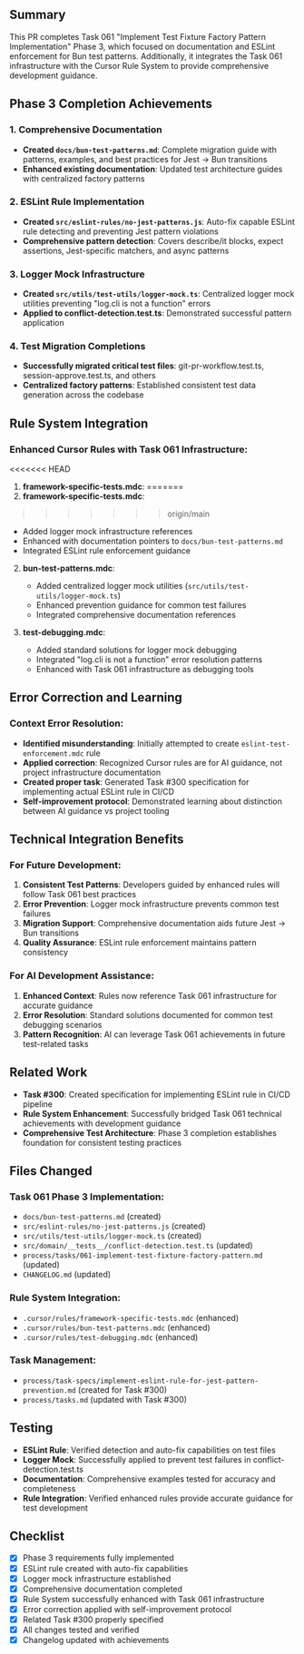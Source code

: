 ## Summary

This PR completes Task 061 "Implement Test Fixture Factory Pattern Implementation" Phase 3, which focused on documentation and ESLint enforcement for Bun test patterns. Additionally, it integrates the Task 061 infrastructure with the Cursor Rule System to provide comprehensive development guidance.

## Phase 3 Completion Achievements

### 1. Comprehensive Documentation
- **Created `docs/bun-test-patterns.md`**: Complete migration guide with patterns, examples, and best practices for Jest → Bun transitions
- **Enhanced existing documentation**: Updated test architecture guides with centralized factory patterns

### 2. ESLint Rule Implementation
- **Created `src/eslint-rules/no-jest-patterns.js`**: Auto-fix capable ESLint rule detecting and preventing Jest pattern violations
- **Comprehensive pattern detection**: Covers describe/it blocks, expect assertions, Jest-specific matchers, and async patterns

### 3. Logger Mock Infrastructure
- **Created `src/utils/test-utils/logger-mock.ts`**: Centralized logger mock utilities preventing "log.cli is not a function" errors
- **Applied to conflict-detection.test.ts**: Demonstrated successful pattern application

### 4. Test Migration Completions
- **Successfully migrated critical test files**: git-pr-workflow.test.ts, session-approve.test.ts, and others
- **Centralized factory patterns**: Established consistent test data generation across the codebase

## Rule System Integration

### Enhanced Cursor Rules with Task 061 Infrastructure:

<<<<<<< HEAD
1. **framework-specific-tests.mdc**: 
=======
1. **framework-specific-tests.mdc**:
>>>>>>> origin/main
   - Added logger mock infrastructure references
   - Enhanced with documentation pointers to `docs/bun-test-patterns.md`
   - Integrated ESLint rule enforcement guidance

2. **bun-test-patterns.mdc**:
   - Added centralized logger mock utilities (`src/utils/test-utils/logger-mock.ts`)
   - Enhanced prevention guidance for common test failures
   - Integrated comprehensive documentation references

3. **test-debugging.mdc**:
   - Added standard solutions for logger mock debugging
   - Integrated "log.cli is not a function" error resolution patterns
   - Enhanced with Task 061 infrastructure as debugging tools

## Error Correction and Learning

### Context Error Resolution:
- **Identified misunderstanding**: Initially attempted to create `eslint-test-enforcement.mdc` rule
- **Applied correction**: Recognized Cursor rules are for AI guidance, not project infrastructure documentation
- **Created proper task**: Generated Task #300 specification for implementing actual ESLint rule in CI/CD
- **Self-improvement protocol**: Demonstrated learning about distinction between AI guidance vs project tooling

## Technical Integration Benefits

### For Future Development:
1. **Consistent Test Patterns**: Developers guided by enhanced rules will follow Task 061 best practices
2. **Error Prevention**: Logger mock infrastructure prevents common test failures
3. **Migration Support**: Comprehensive documentation aids future Jest → Bun transitions
4. **Quality Assurance**: ESLint rule enforcement maintains pattern consistency

### For AI Development Assistance:
1. **Enhanced Context**: Rules now reference Task 061 infrastructure for accurate guidance
2. **Error Resolution**: Standard solutions documented for common test debugging scenarios
3. **Pattern Recognition**: AI can leverage Task 061 achievements in future test-related tasks

## Related Work

- **Task #300**: Created specification for implementing ESLint rule in CI/CD pipeline
- **Rule System Enhancement**: Successfully bridged Task 061 technical achievements with development guidance
- **Comprehensive Test Architecture**: Phase 3 completion establishes foundation for consistent testing practices

## Files Changed

### Task 061 Phase 3 Implementation:
- `docs/bun-test-patterns.md` (created)
- `src/eslint-rules/no-jest-patterns.js` (created)
- `src/utils/test-utils/logger-mock.ts` (created)
- `src/domain/__tests__/conflict-detection.test.ts` (updated)
- `process/tasks/061-implement-test-fixture-factory-pattern.md` (updated)
- `CHANGELOG.md` (updated)

### Rule System Integration:
- `.cursor/rules/framework-specific-tests.mdc` (enhanced)
- `.cursor/rules/bun-test-patterns.mdc` (enhanced)
- `.cursor/rules/test-debugging.mdc` (enhanced)

### Task Management:
- `process/task-specs/implement-eslint-rule-for-jest-pattern-prevention.md` (created for Task #300)
- `process/tasks.md` (updated with Task #300)

## Testing

- **ESLint Rule**: Verified detection and auto-fix capabilities on test files
- **Logger Mock**: Successfully applied to prevent test failures in conflict-detection.test.ts
- **Documentation**: Comprehensive examples tested for accuracy and completeness
- **Rule Integration**: Verified enhanced rules provide accurate guidance for test development

## Checklist

- [x] Phase 3 requirements fully implemented
- [x] ESLint rule created with auto-fix capabilities
- [x] Logger mock infrastructure established
- [x] Comprehensive documentation completed
- [x] Rule System successfully enhanced with Task 061 infrastructure
- [x] Error correction applied with self-improvement protocol
- [x] Related Task #300 properly specified
- [x] All changes tested and verified
- [x] Changelog updated with achievements
